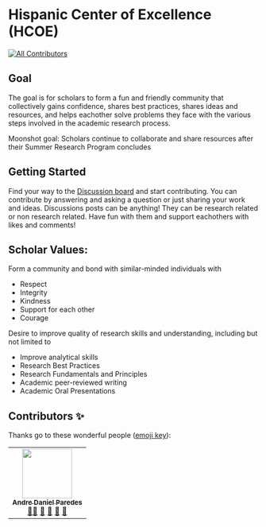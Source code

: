 # Hispanic Center of Excellence (HCOE)
<!-- ALL-CONTRIBUTORS-BADGE:START - Do not remove or modify this section -->
[![All Contributors](https://img.shields.io/badge/all_contributors-1-orange.svg?style=flat-square)](#contributors-)
<!-- ALL-CONTRIBUTORS-BADGE:END -->

## Goal
The goal is for scholars to form a fun and friendly community that collectively gains confidence, shares best practices, shares ideas and resources, and helps eachother solve problems they face  with the various steps involved in the academic research process.

Moonshot goal: Scholars continue to collaborate and share resources after their Summer Research Program concludes

## Getting Started
Find your way to the [Discussion board](https://github.com/Open-Research-Program/HCOE/discussions) and start contributing.
You can contribute by answering and asking a question or just sharing your work and ideas. 
Discussions posts can be anything! They can be research related or non research related.  Have fun with them and support eachothers with likes and comments!

## Scholar Values:
Form a community and bond with similar-minded individuals with
- Respect 
- Integrity 
- Kindness 
- Support for each other
- Courage

Desire to improve quality of research skills and understanding, including but not limited to
- Improve analytical skills
- Research Best Practices
- Research Fundamentals and Principles
- Academic peer-reviewed writing 
- Academic Oral Presentations 

## Contributors ✨
Thanks go to these wonderful people ([emoji key](https://allcontributors.org/docs/en/emoji-key)):

<!-- ALL-CONTRIBUTORS-LIST:START - Do not remove or modify this section -->
<!-- prettier-ignore-start -->
<!-- markdownlint-disable -->
<table>
  <tr>
    <td align="center"><a href="https://github.com/ADParedes"><img src="https://avatars.githubusercontent.com/u/34843515?v=4?s=100" width="100px;" alt=""/><br /><sub><b>Andre Daniel Paredes</b></sub></a><br /><a href="#mentoring-ADParedes" title="Mentoring">🧑‍🏫</a> <a href="https://github.com/Open-Research-Program/HCOE/commits?author=ADParedes" title="Documentation">📖</a> <a href="#ideas-ADParedes" title="Ideas, Planning, & Feedback">🤔</a> <a href="#maintenance-ADParedes" title="Maintenance">🚧</a> <a href="#talk-ADParedes" title="Talks">📢</a></td>
  </tr>
</table>

<!-- markdownlint-restore -->
<!-- prettier-ignore-end -->

<!-- ALL-CONTRIBUTORS-LIST:END -->